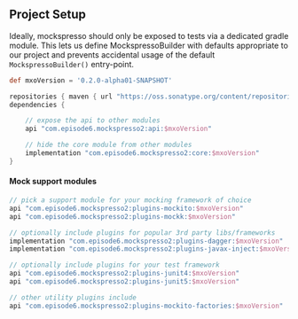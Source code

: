 ## Project Setup
Ideally, mockspresso should only be exposed to tests via a dedicated gradle module. This lets us define MockspressoBuilder with defaults appropriate to our project and prevents accidental usage of the default `MockspressoBuilder()` entry-point.

```groovy
def mxoVersion = '0.2.0-alpha01-SNAPSHOT'

repositories { maven { url "https://oss.sonatype.org/content/repositories/snapshots/" } }
dependencies {

    // expose the api to other modules
    api "com.episode6.mockspresso2:api:$mxoVersion"

    // hide the core module from other modules
    implementation "com.episode6.mockspresso2:core:$mxoVersion"
}
```

#### Mock support modules

```groovy
// pick a support module for your mocking framework of choice
api "com.episode6.mockspresso2:plugins-mockito:$mxoVersion"
api "com.episode6.mockspresso2:plugins-mockk:$mxoVersion"

// optionally include plugins for popular 3rd party libs/frameworks
implementation "com.episode6.mockspresso2:plugins-dagger:$mxoVersion"
implementation "com.episode6.mockspresso2:plugins-javax-inject:$mxoVersion"

// optionally include plugins for your test framework
api "com.episode6.mockspresso2:plugins-junit4:$mxoVersion"
api "com.episode6.mockspresso2:plugins-junit5:$mxoVersion"

// other utility plugins include
api "com.episode6.mockspresso2:plugins-mockito-factories:$mxoVersion"
```
